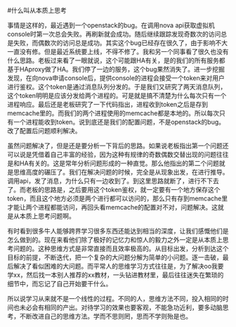 #什么叫从本质上思考

事情是这样的，最近遇到一个openstack的bug。在调用nova api获取虚拟机console时第一次总会失败。再刷新就会成功。随后继续跟踪发现奇数次的访问总是失败，而偶数次的访问总是成功。其实这个bug已经存在很久了，由于影响不大一直没有修。但是最近系统要上线，不得不修了。我和另一个同事看了很久也没有什么思路。老板过来看了一眼就说，这个可能跟HA有关，是的我们的所有服务都基于HAproxy做了HA。我们停了一边的服务，这个bug果然消失了。进一步挖掘发现，在向nova申请console后，提供console的进程会接受一个token来对用户进行鉴权。这个token是通过消息队列分发的。于是我们又研究了两天消息队列，这个token明明是应该分发给两个进程的。可是就是搞不清楚为什么每次只有一个进程响应。最后还是老板研究了一下代码指出，进程收到token之后是存到memcache里的。而我们的两个进程使用的memcache都是本地的。所以每次只有一个进程能收到token。说到底还是我们的配置问题，不是openstack的bug。改了配置后问题顺利解决。

虽然问题解决了，但是还是要分析一下背后的思路。如果说老板指出第一个问题还可以说是凭借着自己丰富的经验，因为这种有规律的奇数偶数交替出现的问题往往是和HA有关的。这是常年分析问题形成的一种直觉。那么他指出的第二个问题就是思维高度的碾压了。我们在解决问题的时候，完全是从现象出发，在进行推导。调用api，发了消息，为什么只有一边收到了。到这里思路就断了，进行不下去了。而老板的思路是，之后要用这个token鉴权，就一定要有一个地方保存这个token，而且这个地方必须是两个进行都可以访问的，那么只有存到memcache里才能让两个进程都能访问，再回头看memcache的配置对不对，问题解决。这就是从本质上思考问题啊。

有时看到很多牛人能够跨界学习很多东西还能达到相当的深度，让我们感慨他们是怎么做到的。现在来看他们除了极好的记忆力和惊人的毅力之外一定是从本质上思考问题的。这种思维方式是非常直接而且效率极高的。从目标出发，分析到达这个目标的前提，不断迭代，把一个复杂的大问题分解为简单的小问题。逐一击破，最后解决了看似困难的大问题。而平常人的思维学习方式往往是，为了解决oo我要学xx，然后找一本别人推荐的xx教材，一头钻进教材里，最后往往迷失在繁琐的细节中，而忘记了自己开始要干什么。

所以说学习从来就不是一个线性的过程。不同的人，思维方法不同，投入相同的时间也未必会有相同的产出。对待学习的效果也要客观，不能急功近利，要多动脑思考，不断改进自己的思维方法。学而不思则罔，思而不学则殆是也。
